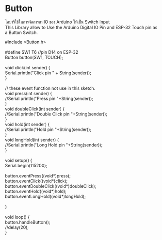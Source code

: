 # Button
ไลบารีใช้ในการจัดการขา IO ของ Arduino ให้เป็น Switch Input<br>
This Library allow to Use the Arduino Digital IO Pin and ESP-32 Touch pin as a Button Switch.<br>


#include <Button.h><br>
<br>
#define SW1 T6 //pin D14 on ESP-32<br>
Button button(SW1, TOUCH);<br>
<br>
void click(int sender) {<br>
  Serial.println("Click pin " + String(sender));<br>
}<br>
<br>
// these event function not use in this sketch.<br>
void press(int sender) {<br>
  //Serial.println("Press pin "+String(sender));<br>
}<br>
void doubleClick(int sender) {<br>
  //Serial.println("Double Click pin "+String(sender));<br>
}<br>
void hold(int sender) {<br>
  //Serial.println("Hold pin "+String(sender));<br>
}<br>
void longHold(int sender) {<br>
  //Serial.println("Long Hold pin "+String(sender));<br>
}<br>
<br>
void setup() {<br>
  Serial.begin(115200);<br>
 <br>
  button.eventPress((void*)press);<br>
  button.eventClick((void*)click);<br>
  button.eventDoubleClick((void*)doubleClick);<br>
  button.eventHold((void*)hold);<br>
  button.eventLongHold((void*)longHold);<br>
<br>
}<br>
<br>
void loop() {<br>
  button.handleButton();<br>
  //delay(20);<br>
}<br>
